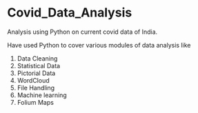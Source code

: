 # Covid_Data_Analysis
Analysis using Python on current covid data of India.

Have used Python to cover various modules of data analysis like
1) Data Cleaning
2) Statistical Data
3) Pictorial Data
4) WordCloud
5) File Handling
6) Machine learning
7) Folium Maps

